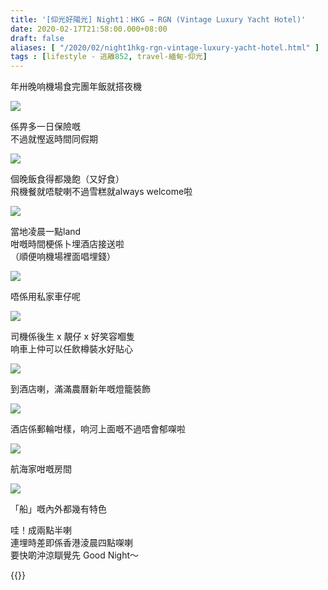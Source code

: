 ```yaml
---
title: '[仰光好陽光] Night1：HKG → RGN (Vintage Luxury Yacht Hotel)'
date: 2020-02-17T21:58:00.000+08:00
draft: false
aliases: [ "/2020/02/night1hkg-rgn-vintage-luxury-yacht-hotel.html" ]
tags : [lifestyle - 逃離852, travel-緬甸-仰光]
---
```


年卅晚响機場食完團年飯就搭夜機  

![](/images/yangon0z1.jpg)

係畀多一日保險嘅  
不過就慳返時間同假期  

![](/images/yangon0z2.jpg)

個晚飯食得都幾飽（又好食）  
飛機餐就唔駛喇不過雪糕就always welcome啦  

![](/images/yangon0z3.jpg)

當地凌晨一點land  
咁嘅時間梗係卜埋酒店接送啦  
（順便响機場裡面唱埋錢）  

![](/images/yangon0z4.jpg)

唔係用私家車仔呢  

![](/images/yangon0z5.jpg)

司機係後生 x 靚仔 x 好笑容嗰隻  
响車上仲可以任飲樽裝水好貼心  

![](/images/yangon0z6.jpg)

到酒店喇，滿滿農曆新年嘅燈籠裝飾  

![](/images/yangon0z7.jpg)

酒店係郵輪咁樣，响河上面嘅不過唔會郁㗎啦  

![](/images/yangon0z8.jpg)

航海家咁嘅房間  

![](/images/yangon0z9.jpg)

「船」嘅內外都幾有特色  
  
  
哇！成兩點半喇  
連埋時差即係香港淩晨四點㗎喇  
要快啲沖涼瞓覺先 Good Night～  
  
{{<yangon>}}
